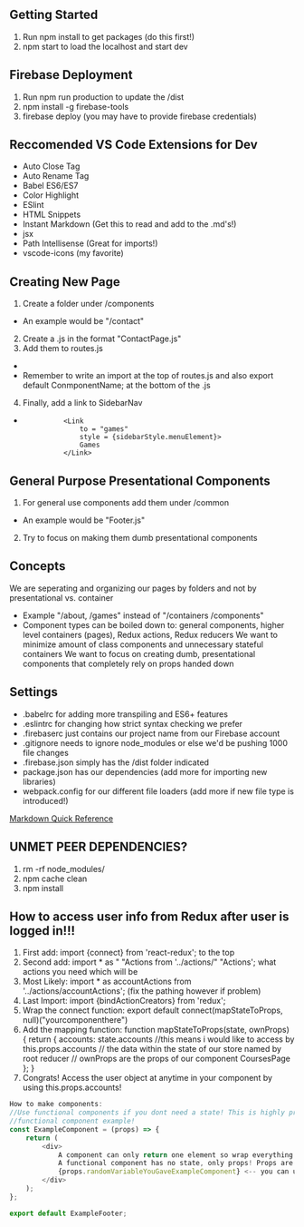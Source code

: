 Getting Started
---
1. Run npm install to get packages (do this first!)
2. npm start to load the localhost and start dev

Firebase Deployment
--
1. Run npm run production to update the /dist
2. npm install -g firebase-tools
3. firebase deploy (you may have to provide firebase credentials)

Reccomended VS Code Extensions for Dev
---
- Auto Close Tag
- Auto Rename Tag
- Babel ES6/ES7
- Color Highlight
- ESlint
- HTML Snippets
- Instant Markdown (Get this to read and add to the .md's!)
- jsx
- Path Intellisense (Great for imports!)
- vscode-icons (my favorite)

Creating New Page
---
1. Create a folder under /components 
- An example would be "/contact"
2. Create a .js in the format "ContactPage.js"
3. Add them to routes.js
- <Route path = "contact" component={ContactPage} />
- Remember to  write an import at the top of routes.js and also export default ConmponentName; at the bottom of the .js
4. Finally, add a link to SidebarNav
-               <Link 
                    to = "games" 
                    style = {sidebarStyle.menuElement}>
                    Games
                </Link>

General Purpose Presentational Components
---
1. For general use components add them under /common
- An example would be "Footer.js"
2. Try to focus on making them dumb presentational components

Concepts
---
We are seperating and organizing our pages by folders and not by presentational vs. container
- Example "/about, /games" instead of "/containers /components"
- Component types can be boiled down to: general components, higher level containers (pages), Redux actions, Redux reducers
We want to minimize amount of class components and unnecessary stateful containers
We want to focus on creating dumb, presentational components that completely rely on props handed down

Settings
---
- .babelrc for adding more transpiling and ES6+ features
- .eslintrc for changing how strict syntax checking we prefer
- .firebaserc just contains our project name from our Firebase account
- .gitignore needs to ignore node_modules or else we'd be pushing 1000 file changes
- .firebase.json simply has the /dist folder indicated
- package.json has our dependencies (add more for importing new libraries)
- webpack.config for our different file loaders (add more if new file type is introduced!)

[Markdown Quick Reference](https://github.com/tchapi/markdown-cheatsheet/blob/master/README.md)

UNMET PEER DEPENDENCIES?
---
1. rm -rf node_modules/
2. npm cache clean
3. npm install

How to access user info from Redux after user is logged in!!!
---
1. First add: import {connect} from 'react-redux'; to the top
2. Second add: import * as "   "Actions from '../actions/"   "Actions';  what actions you need which will be
3. Most Likely: import * as accountActions from '../actions/accountActions'; (fix the pathing however if problem)
4. Last Import: import {bindActionCreators} from 'redux';
5. Wrap the connect function: export default connect(mapStateToProps, null)("yourcomponenthere")
6. Add the mapping function: 
function mapStateToProps(state, ownProps) {
    return {
        accounts: state.accounts
        //this means i would like to access by this.props.accounts
        // the data within the state of our store named by root reducer
        // ownProps are the props of our component CoursesPage
    };
}
7. Congrats! Access the user object at anytime in your component by using this.props.accounts!

```javascript
How to make components:
//Use functional components if you dont need a state! This is highly preferred, dont make classes willy nilly
//functional component example!
const ExampleComponent = (props) => {
    return (
        <div>
            A component can only return one element so wrap everything in a div!
            A functional component has no state, only props! Props are handed in so you can access it with...
            {props.randomVariableYouGaveExampleComponent} <-- you can use js anytime you want with brackets
        </div>
    );
};

export default ExampleFooter;
```